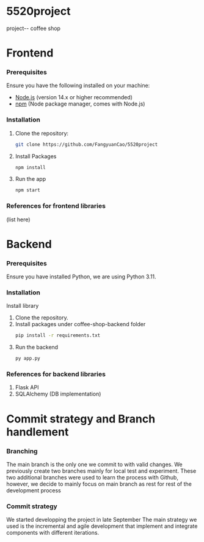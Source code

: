 # 5520project
project-- coffee shop

# Frontend
### Prerequisites

Ensure you have the following installed on your machine:

- [Node.js](https://nodejs.org/) (version 14.x or higher recommended)
- [npm](https://www.npmjs.com/) (Node package manager, comes with Node.js)

### Installation

1. Clone the repository: 
	```sh 
	git clone https://github.com/FangyuanCao/5520project
2. Install Packages 
	```sh 
	npm install 
3. Run the app 
	```sh 
	npm start 

### References for frontend libraries
(list here)

# Backend
### Prerequisites
Ensure you have installed Python, we are using Python 3.11.

### Installation
Install library
1. Clone the repository.
2. Install packages under coffee-shop-backend folder
	```sh
	pip install -r requirements.txt
3. Run the backend
	```sh
	py app.py
 ### References for backend libraries
 1. Flask API
 2. SQLAlchemy (DB implementation)


# Commit strategy and Branch handlement
### Branching
The main branch is the only one we commit to with valid changes. We previously create two branches mainly for local test and experiment. These two additional branches were used to learn the process with Github, however, we decide to mainly focus on main branch as rest for rest of the development process

### Commit strategy
We started developping the project in late September
The main strategy we used is the incremental and agile development that implement and integrate components with different iterations.
